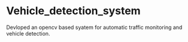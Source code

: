 # Vehicle_detection_system
Devloped an opencv based syatem for automatic traffic monitoring and vehicle detection.
